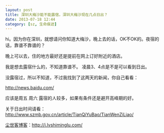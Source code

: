 ```yaml
---
layout: post
title: 深圳大梅沙能不能露宿，深圳大梅沙现在几点日出？
date: 2013-07-18 12:44
category: [sz, 生命痕迹]
---
```

hi。因为你在深圳，就想请问你知道大梅沙，晚上去的话，OK不OK的。夜宿的话，靠谱不靠谱的？

晚上可以去，住的地方最好还是提前在网上订好附近的酒店。

我是想去露宿什么的，不知道靠谱不。 凌晨3、4点是不是可以看到日出。

没露宿过，所以不知道，不过我找到了这两天的新闻，你自己看看：

<a href="http://news.baidu.com/ns?cl=2&amp;rn=20&amp;tn=news&amp;word=%E5%A4%A7%E6%A2%85%E6%B2%99%20%E9%9C%B2%E5%AE%BF&amp;ie=utf-8" target="_blank">http://news.baidu.com/</a>

应该是周五 周六 露宿的人较多，如果有条件还是避开高峰期的好。

关于日出时间请看：<a href="http://www.szmb.gov.cn/article/TianQiYuBao/TianWenZiLiao/" target="_blank">http://www.szmb.gov.cn/article/TianQiYuBao/TianWenZiLiao/</a>

<a href="http://i.lvshiminglu.com/">尘世客博客</a>：<a href="http://i.lvshiminglu.com/">http://i.lvshiminglu.com/</a>


